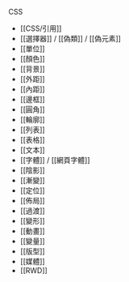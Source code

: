 CSS
- [[CSS/引用]]
- [[選擇器]] / [[偽類]] / [[偽元素]]
- [[單位]]
- [[顏色]]
- [[背景]]
- [[外距]]
- [[內距]]
- [[邊框]]
- [[圓角]]
- [[輪廓]]
- [[列表]]
- [[表格]]
- [[文本]]
- [[字體]] / [[網頁字體]]
- [[陰影]]
- [[漸變]]
- [[定位]]
- [[佈局]]
- [[過渡]]
- [[變形]]
- [[動畫]]
- [[變量]]
- [[版型]]
- [[媒體]]
- [[RWD]]
